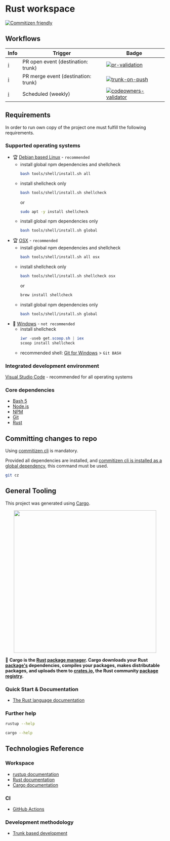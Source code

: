 # Rust workspace

[![Commitizen friendly](https://img.shields.io/badge/commitizen-friendly-brightgreen.svg)](http://commitizen.github.io/cz-cli/)

## Workflows

| Info                                                                               | Trigger                             | Badge                                                                                                                                                                                                                 |
| ---------------------------------------------------------------------------------- | ----------------------------------- | --------------------------------------------------------------------------------------------------------------------------------------------------------------------------------------------------------------------- |
| [:information_source:](# 'Quality gates.')                                         | PR open event (destination: trunk)  | [![pr-validation](https://github.com/rust-o-man/rust-workspace/actions/workflows/pr-validation.yml/badge.svg)](https://github.com/rust-o-man/rust-workspace/actions/workflows/pr-validation.yml)                      |
| [:information_source:](# 'Full testing, deliverables build and deployment (TBI).') | PR merge event (destination: trunk) | [![trunk-on-push](https://github.com/rust-o-man/rust-workspace/actions/workflows/trunk-on-push.yml/badge.svg)](https://github.com/rust-o-man/rust-workspace/actions/workflows/trunk-on-push.yml)                      |
| [:information_source:](# 'Code ownership validation.')                             | Scheduled (weekly)                  | [![codeowners-validator](https://github.com/rust-o-man/rust-workspace/actions/workflows/codeowners-validator.yml/badge.svg)](https://github.com/rust-o-man/rust-workspace/actions/workflows/codeowners-validator.yml) |

## Requirements

In order to run own copy of the project one must fulfill the following requirements.

### Supported operating systems

- :trophy: [Debian based Linux](https://en.wikipedia.org/wiki/List_of_Linux_distributions#Debian-based) - `recommended`
  - install global npm dependencies and shellcheck
    ```bash
    bash tools/shell/install.sh all
    ```
  - install shellcheck only
    ```bash
    bash tools/shell/install.sh shellcheck
    ```
    or
    ```bash
    sudo apt -y install shellcheck
    ```
  - install global npm dependencies only
    ```bash
    bash tools/shell/install.sh global
    ```
- :trophy: [OSX](https://en.wikipedia.org/wiki/MacOS) - `recommended`
  - install global npm dependencies and shellcheck
    ```bash
    bash tools/shell/install.sh all osx
    ```
  - install shellcheck only
    ```bash
    bash tools/shell/install.sh shellcheck osx
    ```
    or
    ```bash
    brew install shellcheck
    ```
  - install global npm dependencies only
    ```bash
    bash tools/shell/install.sh global
    ```
- :no_entry_sign: [Windows](https://en.wikipedia.org/wiki/Microsoft_Windows) - `not recommended`
  - install shellcheck
    ```powershell
    iwr -useb get.scoop.sh | iex
    scoop install shellcheck
    ```
  - recommended shell: [Git for Windows](https://gitforwindows.org/) > `Git BASH`

### Integrated development environment

[Visual Studio Code](https://code.visualstudio.com/) - recommended for all operating systems

### Core dependencies

- [Bash 5](https://www.gnu.org/software/bash/)
- [Node.js](https://nodejs.org/)
- [NPM](https://nodejs.org/)
- [Git](https://git-scm.com/)
- [Rust](https://www.rust-lang.org/)

## Committing changes to repo

Using [commitizen cli](https://github.com/commitizen/cz-cli) is mandatory.

Provided all dependencies are installed, and [commitizen cli is installed as a global dependency](https://github.com/commitizen/cz-cli#conventional-commit-messages-as-a-global-utility), this command must be used.

```bash
git cz
```

## General Tooling

This project was generated using [Cargo](https://doc.rust-lang.org/cargo/).

<p align="center"><img src="https://doc.rust-lang.org/cargo/images/Cargo-Logo-Small.png" width="450"></p>

🔎 **Cargo is the [Rust](https://www.rust-lang.org/) [package manager](https://doc.rust-lang.org/cargo/appendix/glossary.html#package-manager). Cargo downloads your Rust [package's](https://doc.rust-lang.org/cargo/appendix/glossary.html#package) dependencies, compiles your packages, makes distributable packages, and uploads them to [crates.io](https://crates.io/), the Rust community [package registry](https://doc.rust-lang.org/cargo/appendix/glossary.html#package-registry).**

### Quick Start & Documentation

- [The Rust language documentation](https://www.rust-lang.org/tools/install)

### Further help

```bash
rustup --help
```

```bash
cargo --help
```

## Technologies Reference

### Workspace

- [rustup documentation](https://rust-lang.github.io/rustup/)
- [Rust documentation](https://doc.rust-lang.org/book/)
- [Cargo documentation](https://doc.rust-lang.org/cargo)

### CI

- [GitHub Actions](https://github.com/features/actions)

### Development methodology

- [Trunk based development](https://trunkbaseddevelopment.com/)
